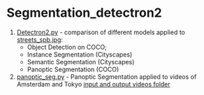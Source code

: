 # Segmentation_detectron2
1. [Detectron2.py](https://github.com/hydrangea3000/Segmentation_detectron2/blob/main/Detectron2.ipynb) - comparison of different models applied to [streets_spb.jpg]():
   - Object Detection on COCO;
   - Instance Segmentation (Cityscapes)
   - Semantic Segmentation (Cityscapes)
   - Panoptic Segmentation (COCO)
2. [panoptic_seg.py](https://github.com/hydrangea3000/Segmentation_detectron2/blob/main/panoptic_seg.py) - Panoptic Segmentation applied to videos of Amsterdam and Tokyo
   [input and output videos folder]()
